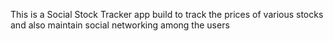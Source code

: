 This is a Social Stock Tracker app build to track the prices of various stocks and also maintain social networking among the users
